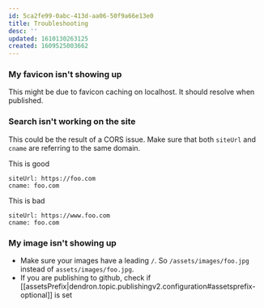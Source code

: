 ```yaml
---
id: 5ca2fe99-0abc-413d-aa06-50f9a66e13e0
title: Troubleshooting
desc: ''
updated: 1610130263125
created: 1609525003662
---
```

### My favicon isn't showing up

This might be due to favicon caching on localhost. It should resolve when published.

### Search isn't working on the site

This could be the result of a CORS issue. Make sure that both `siteUrl` and `cname` are referring to the same domain.

This is good

```
siteUrl: https://foo.com
cname: foo.com
```

This is bad

```
siteUrl: https://www.foo.com
cname: foo.com
```


### My image isn't showing up

- Make sure your images have a leading `/`. So `/assets/images/foo.jpg` instead of `assets/images/foo.jpg`.
- If you are publishing to github, check if [[assetsPrefix|dendron.topic.publishingv2.configuration#assetsprefix-optional]] is set
